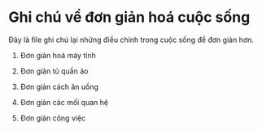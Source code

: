 # Ghi chú về đơn giản hoá cuộc sống

Đây là file ghi chú lại những điều chỉnh trong cuộc sống để đơn giản hơn. 

1. Đơn giản hoá máy tính

2. Đơn giản tủ quần áo 

3. Đơn giản cách ăn uống

4. Đơn giản các mối quan hệ

5. Đơn giản công việc
